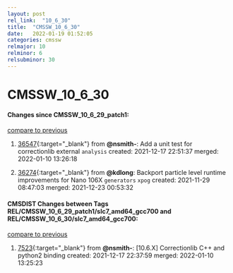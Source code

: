 ```yaml
---
layout: post
rel_link:  "10_6_30"
title:  "CMSSW_10_6_30"
date:   2022-01-19 01:52:05
categories: cmssw
relmajor: 10
relminor: 6
relsubminor: 30
---
```


# CMSSW_10_6_30
#### Changes since CMSSW_10_6_29_patch1:
[compare to previous](https://github.com/cms-sw/cmssw/compare/CMSSW_10_6_29_patch1...CMSSW_10_6_30)



1. [36547](http://github.com/cms-sw/cmssw/pull/36547){:target="_blank"}  from **@nsmith-**: Add a unit test for correctionlib external `analysis` created: 2021-12-17 22:51:37 merged: 2022-01-10 13:26:18

2. [36274](http://github.com/cms-sw/cmssw/pull/36274){:target="_blank"}  from **@kdlong**: Backport particle level runtime improvements for Nano 106X `generators` `xpog` created: 2021-11-29 08:47:03 merged: 2021-12-23 00:53:32

#### CMSDIST Changes between Tags REL/CMSSW_10_6_29_patch1/slc7_amd64_gcc700 and REL/CMSSW_10_6_30/slc7_amd64_gcc700:
[compare to previous](https://github.com/cms-sw/cmsdist/compare/REL/CMSSW_10_6_29_patch1/slc7_amd64_gcc700...REL/CMSSW_10_6_30/slc7_amd64_gcc700)



1. [7523](http://github.com/cms-sw/cmsdist/pull/7523){:target="_blank"}  from **@nsmith-**: [10.6.X] Correctionlib C++ and python2 binding created: 2021-12-17 22:37:59 merged: 2022-01-10 13:25:23
